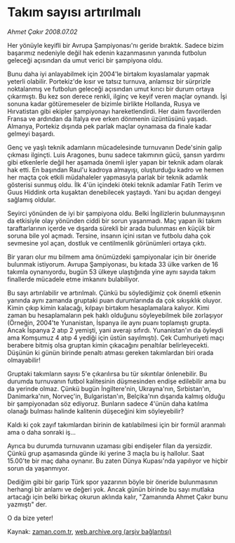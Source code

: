 # Takım sayısı artırılmalı

*Ahmet Çakır 2008.07.02*

<tr><td class="metin" colspan="2" style="padding-top: 20px; padding-left: 5px; padding-right: 10px;">Her yönüyle keyifli bir Avrupa Şampiyonası'nı geride bıraktık. Sadece bizim başarımız nedeniyle değil hak edenin kazanmasının yanında futbolun geleceği açısından da umut verici bir şampiyona oldu.</td></tr><tr><td class="metin" colspan="2" style="padding-top: 20px; padding-left: 5px; padding-right: 10px;"><p> Bunu daha iyi anlayabilmek için 2004'le birtakım kıyaslamalar yapmak yeterli olabilir. Portekiz'de kısır ve tatsız turnuva, anlamsız bir sürprizle noktalanmış ve futbolun geleceği açısından umut kırıcı bir durum ortaya çıkarmıştı. Bu kez son derece renkli, ilginç ve keyif veren maçlar oynandı. İşi sonuna kadar götüremeseler de bizimle birlikte Hollanda, Rusya ve Hırvatistan gibi ekipler şampiyonayı hareketlendirdi. Her daim favorilerden Fransa ve ardından da İtalya eve erken dönmenin üzüntüsünü yaşadı. Almanya, Portekiz dışında pek parlak maçlar oynamasa da finale kadar gelmeyi başardı. 
<p> Genç ve yaşlı teknik adamların mücadelesinde turnuvanın Dede'sinin galip çıkması ilginçti. Luis Aragones, bunu sadece takımının gücü, şansın yardımı gibi etkenlerle değil her aşamada önemli işler yapan bir teknik adam olarak hak etti. En başından Raul'u kadroya almayışı, oluşturduğu kadro ve hemen her maçta çok etkili müdahaleler yapmasıyla parlak bir teknik adamlık gösterisi sunmuş oldu. İlk 4'ün içindeki öteki teknik adamlar Fatih Terim ve Guus Hiddink orta kuşaktan denebilecek yaştaydı. Yani bu açıdan dengeyi sağlamış oldular.
<p> Seyirci yönünden de iyi bir şampiyona oldu. Belki İngilizlerin bulunmayışının da etkisiyle olay yönünden ciddi bir sorun yaşanmadı. Maç yapan iki takım taraftarlarının içerde ve dışarda sürekli bir arada bulunması en küçük bir soruna bile yol açmadı. Tersine, insanın içini ısıtan ve futbolu daha çok sevmesine yol açan, dostluk ve centilmenlik görünümleri ortaya çıktı. 
<p> Bir yararı olur mu bilmem ama önümüzdeki şampiyonalar için bir öneride bulunmak istiyorum. Avrupa Şampiyonası, bu kıtada 33 ülke varken de 16 takımla oynanıyordu, bugün 53 ülkeye ulaştığında yine aynı sayıda takım finallerde mücadele etme imkanını bulabiliyor. 
<p> Bu sayı artırılabilir ve artırılmalı. Çünkü bu söylediğimiz çok önemli etkenin yanında aynı zamanda gruptaki puan durumlarında da çok sıkışıklık oluyor. Kimin çıkıp kimin kalacağı, kılpayı birtakım hesaplamalara kalıyor. Kimi zaman bu hesaplamaların pek haklı olduğunu söyleyebilmek bile zorlaşıyor (Örneğin, 2004'te Yunanistan, İspanya ile aynı puanı toplamıştı grupta. Ancak İspanya 2 atıp 2 yemişti, yani averajı sıfırdı. Yunanistan'ın da öyleydi ama Komşumuz 4 atıp 4 yediği için üstün sayılmıştı). Çek Cumhuriyeti maçı berabere bitmiş olsa gruptan kimin çıkacağını penaltılar belirleyecekti. Düşünün ki günün birinde penaltı atması gereken takımlardan biri orada olmayabilir! 
<p> Gruptaki takımların sayısı 5'e çıkarılırsa bu tür sıkıntılar önlenebilir. Bu durumda turnuvanın futbol kalitesinin düşmesinden endişe edilebilir ama bu da yerinde olmaz. Çünkü bugün İngiltere'nin, Ukrayna'nın, Sırbistan'ın, Danimarka'nın, Norveç'in, Bulgaristan'ın, Belçika'nın dışarıda kalmış olduğu bir şampiyonadan söz ediyoruz. Bunların sadece 4'ünün daha katılma olanağı bulması halinde kalitenin düşeceğini kim söyleyebilir? 
<p> Kaldı ki çok zayıf takımlardan birinin de katılabilmesi için bir formül aranmalı ama o daha sonraki iş... 
<p> Ayrıca bu durumda turnuvanın uzaması gibi endişeler filan da yersizdir. Çünkü grup aşamasında günde iki yerine 3 maçla bu iş hallolur. Saat 15.00'te bir maç daha oynanır. Bu zaten Dünya Kupası'nda yapılıyor ve hiçbir sorun da yaşanmıyor. 
<p> Dediğim gibi bir garip Türk spor yazarının böyle bir öneride bulunmasının herhangi bir anlamı ve değeri yok. Ancak günün birinde bu sayı mutlaka artacağı için belki birkaç okurun aklında kalır, "Zamanında Ahmet Çakır bunu yazmıştı" der. 
<p> O da bize yeter! <br/></p></p></p></p></p></p></p></p></p></p></td></tr>

Kaynak: [zaman.com.tr](http://zaman.com.tr/yazar.do?yazino=709095), [web.archive.org (arşiv bağlantısı)](http://web.archive.org/web/20080805021601/http://www.zaman.com.tr:80/yazar.do?yazino=709095)
